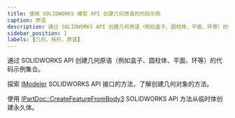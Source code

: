 ```yaml
---
title: 使用 SOLIDWORKS 模型 API 创建几何原语的代码示例
caption: 原语
description: 通过 SOLIDWORKS API 创建几何原语（例如盒子、圆柱体、平面、环等）的代码示例集合。
sidebar_position: 1
labels: [几何、拓扑、原语]
---
```

通过 SOLIDWORKS API 创建几何原语（例如盒子、圆柱体、平面、环等）的代码示例集合。

探索 [IModeler](https://help.solidworks.com/2018/english/api/sldworksapi/SolidWorks.Interop.sldworks~SolidWorks.Interop.sldworks.IModeler.html) SOLIDWORKS API 接口的方法，了解创建几何对象的方法。

使用 [IPartDoc::CreateFeatureFromBody3](https://help.solidworks.com/2016/english/api/sldworksapi/SOLIDWORKS.Interop.sldworks~SOLIDWORKS.Interop.sldworks.IPartDoc~CreateFeatureFromBody3.html) SOLIDWORKS API 方法从临时体创建永久体。
